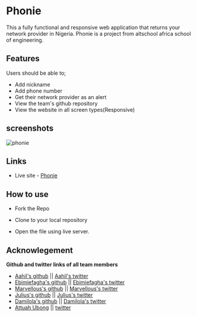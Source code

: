 # Phonie

This a fully functional and responsive web application that returns your network provider in Nigeria. Phonie is a project from altschool africa school of engineering.

## Features

Users should be able to;

- Add nickname
- Add phone number
- Get their network provider as an alert
- View the team's github repository
- View the website in all screen types(Responsive)

## screenshots
![phonie](https://user-images.githubusercontent.com/63567230/184676759-e10561a2-b68a-49d5-85ff-6f368d441fe9.JPG)

## Links 
- Live site - [Phonie](https://Aahil13.github.io/Phonie)

## How to use

- Fork the Repo

- Clone to your local repository

- Open the file using live server.

## Acknowlegement

**Github and twitter links of all team members**

- [Aahil's github](https://github.com/Aahil13) || [Aahil's twitter](https://twitter.com/OnyeanunaE)
- [Ebimiefagha's github](https://github.com/Ebimiefagha) || [Ebimiefagha's twitter](https://twitter.com/emmyz01_sax)
- [Marvellous's github](https://github.com/Marvvy1) || [Marvellous's twitter](https://twitter.com/marvvy)
- [Julius's github](https://github.com/Etukakpan) || [Julius's twitter](https://twitter.com/Akwaibom_Demon)
- [Damilola's github](https://github.com/nikkycrown) || [Damilola's twitter](https://twitter.com/daadnikky13)
- [Attuah Ubong](https://github.com/adunel001) || [twitter](https://twitter.com/uAttuah)
